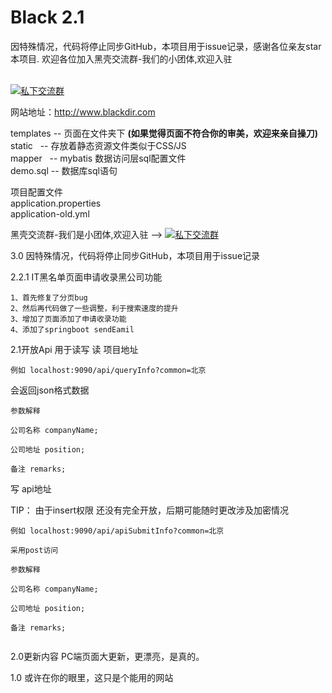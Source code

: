 # Black 2.1
因特殊情况，代码将停止同步GitHub，本项目用于issue记录，感谢各位亲友star本项目. 欢迎各位加入黑壳交流群-我们的小团体,欢迎入驻 

<br/>
<a target="_blank" href="http://shang.qq.com/wpa/qunwpa?idkey=c5cff851a52c6194913e0e2df8e21d692ea4f1727b1cf8efa67b6bc7ff372d9e"><img border="0" src="http://pub.idqqimg.com/wpa/images/group.png" alt="私下交流群" title="私下交流群"></a>


网站地址：http://www.blackdir.com

templates -- 页面在文件夹下 <b>(如果觉得页面不符合你的审美，欢迎来亲自操刀)</b>
<br/>static    -- 存放着静态资源文件类似于CSS/JS 
<br/>mapper    -- mybatis 数据访问层sql配置文件
<br/>demo.sql  -- 数据库sql语句

项目配置文件
<br/>application.properties
<br/>application-old.yml

黑壳交流群-我们是小团体,欢迎入驻 -->
<a target="_blank" href="http://shang.qq.com/wpa/qunwpa?idkey=c5cff851a52c6194913e0e2df8e21d692ea4f1727b1cf8efa67b6bc7ff372d9e"><img border="0" src="http://pub.idqqimg.com/wpa/images/group.png"  alt="私下交流群" title="私下交流群"></a>

3.0 因特殊情况，代码将停止同步GitHub，本项目用于issue记录 


2.2.1 IT黑名单页面申请收录黑公司功能

```
1、首先修复了分页bug
2、然后再代码做了一些调整，利于搜索速度的提升
3、增加了页面添加了申请收录功能
4、添加了springboot sendEamil
```

2.1开放Api 用于读写
读 项目地址 

```例如 localhost:9090/api/queryInfo?common=北京```

会返回json格式数据 

```
参数解释

公司名称 companyName;

公司地址 position;

备注 remarks;
```  
写 api地址 

TIP： 由于insert权限 还没有完全开放，后期可能随时更改涉及加密情况
 
``` 
例如 localhost:9090/api/apiSubmitInfo?common=北京

采用post访问

参数解释

公司名称 companyName;

公司地址 position;

备注 remarks;


```

2.0更新内容 
PC端页面大更新，更漂亮，是真的。

1.0
或许在你的眼里，这只是个能用的网站

